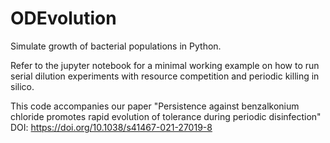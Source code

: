 # ODEvolution

Simulate growth of bacterial populations in Python.

Refer to the jupyter notebook for a minimal working example on how to run serial dilution experiments with resource competition and periodic killing in silico.

This code accompanies our paper "Persistence against benzalkonium chloride promotes rapid evolution of tolerance during periodic disinfection" DOI: https://doi.org/10.1038/s41467-021-27019-8
